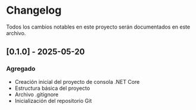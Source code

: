 # Changelog
Todos los cambios notables en este proyecto serán documentados en este archivo.

## [0.1.0] - 2025-05-20
### Agregado
- Creación inicial del proyecto de consola .NET Core
- Estructura básica del proyecto
- Archivo .gitignore
- Inicialización del repositorio Git